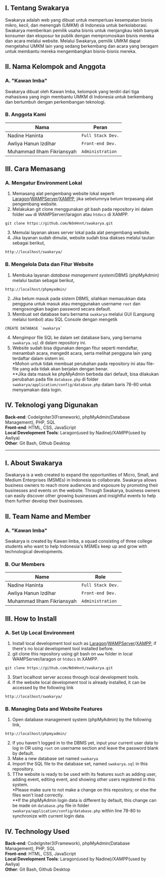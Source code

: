 ## I. Tentang Swakarya
Swakarya adalah web yang dibuat untuk memperluas kesempatan bisnis mikro, kecil, dan menengah (UMKM) di Indonesia untuk berkolaborasi. Swakarya memberikan pemilik usaha bisnis untuk menjangkau lebih banyak konsumer dan eksposur ke publik dengan mempromosikan bisnis mereka dan acara melalui website. Melalui Swakarya, pemilik UMKM dapat mengetahui UMKM lain yang sedang berkembang dan acara yang beragam untuk membantu mereka mengembangkan bisnis-bisnis mereka.


## II. Nama Kelompok and Anggota
### A. "Kawan Imba"
Swakarya dibuat oleh Kawan Imba, kelompok yang terdiri dari tiga mahasiswa yang ingin membantu UMKM di Indonesia untuk berkembang dan bertumbuh dengan perkembangan teknologi.

### B. Anggota Kami
| Nama                           | Peran                |
| -------------------------------| ---------------------| 
| Nadine Haninta                 | `Full Stack Dev.`    | 
| Awliya Hanun Izdihar           | `Front-end Dev.`     | 
| Muhammad Ilham Fikriansyah     | `Administration `    |

## III. Cara Memasang
### A. Mengatur Environment Lokal
1. Memasang alat pengembang website lokal seperti [Laragon](https://laragon.org/)/[WAMPServer](https://www.wampserver.com/en/)/[XAMPP](https://www.apachefriends.org/download.html), jika sebelumnya belum terpasang alat pengembang website.
2. Melakukan git clone menggunakan git bash pada repository ini dalam folder `www` di WAMPServer/laragon atau `htdocs` di XAMPP. <br>
```
git clone https://github.com/NdnHnnt/swakarya.git
```
3. Memulai layanan akses server lokal pada alat pengembang website.
4. Jika layanan sudah dimulai, website sudah bisa diakses melalui tautan sebagai berikut, <br>
```
http://localhost/swakarya/
```
### B. Mengelola Data dan Fitur Website
1. Membuka layanan *database management system*/DBMS (phpMyAdmin) melalui tautan sebagai berikut,
```
http://localhost/phpmyadmin/
```
2. Jika belum masuk pada sistem DBMS, silahkan memasukkan data pengguna untuk masuk atau menggunakan username `root` dan mengosongkan bagian password secara default.
3. Membuat set database baru bernama `swakarya` melalui GUI (Langsung melalui tombol) atau SQL Console dengan mengetik
```
CREATE DATABASE `swakarya`
```
4. Mengimpor file SQL ke dalam set database baru, yang bernama `swakarya.sql` di dalam repository ini.
5. Website sudah bisa digunakan dengan fitur seperti mendaftar, menambah acara, mengedit acara, serta melihat pengguna lain yang terdaftar dalam sistem ini.<br>
*Mohon untuk tidak membuat perubahan pada repository ini atau file-file yang ada tidak akan berjalan dengan benar.<br>
**Jika data masuk ke phpMyAdmin berbeda dari default, bisa dilakukan perubahan pada file `database.php` di folder `swakarya/application/config/database.php` dalam baris 78-80 untuk menyamakan data login. 

## IV. Teknologi yang Digunakan
**Back-end**: CodeIgniter3(Framework), phpMyAdmin(Database Management), PHP, SQL <br>
**Front-end**: HTML, CSS, JavaScript<br>
**Local Development Tools**: Laragon(used by Nadine)/XAMPP(used by Awliya)<br>
**Other**: Git Bash, Github Desktop

--- 

## I. About Swakarya
Swakarya is a web created to expand the opportunities of Micro, Small, and Medium Enterprises (MSMEs) in Indonesia to collaborate. Swakarya allows business owners to reach more audiences and exposure by promoting their businesses and events on the website. Through Swakarya, business owners can easily discover other growing businesses and insightful events to help them further develop their businesses.

## II. Team Name and Member
### A. "Kawan Imba"
Swakarya is created by Kawan Imba, a squad consisting of three college students who want to help Indonesia's MSMEs keep up and grow with technological developments.

### B. Our Members
| Name                           | Role                 |
| -------------------------------| ---------------------| 
| Nadine Haninta                 | `Full Stack Dev.`    | 
| Awliya Hanun Izdihar           | `Front-end Dev.`     | 
| Muhammad Ilham Fikriansyah     | `Administration `    |

## III. How to Install
### A. Set Up Local Environment
1. Install local development tool such as [Laragon](https://laragon.org/)/[WAMPServer](https://www.wampserver.com/en/)/[XAMPP](https://www.apachefriends.org/download.html), if there's no local development tool installed before.
2. git clone this repository using git bash on `www` folder in local WAMPServer/laragon or `htdocs` in XAMPP. <br>
```
git clone https://github.com/NdnHnnt/swakarya.git
```
3. Start localhost server access through local development tools.
4. If the website local development tool is already installed, it can be accessed by the following link <br>
```
http://localhost/swakarya/
```
### B. Managing Data and Website Features
1. Open database management system (phpMyAdmin) by the following link,
```
http://localhost/phpmyadmin/
```
2. If you haven't logged in to the DBMS yet, input your current user data to log in OR using `root` on username section and leave the password blank by default.
3. Make a new database set named `swakarya` 
4. Import the SQL file to the database set, named `swakarya.sql` in this repository.
5. TThe website is ready to be used with its features such as adding user, adding event, editing event, and showing other users registered in this system. <br>
*Please make sure to not make a change on this repository, or else the files won't load correctly.<br>
**If the phpMyAdmin login data is different by default, this change can be made on `database.php` file in folder `swakarya/application/config/database.php` within line 78-80 to synchronize with current login data. 

## IV. Technology Used
**Back-end**: CodeIgniter3(Framework), phpMyAdmin(Database Management), PHP, SQL <br>
**Front-end**: HTML, CSS, JavaScript<br>
**Local Development Tools**: Laragon(used by Nadine)/XAMPP(used by Awliya)<br>
**Other**: Git Bash, Github Desktop
 

